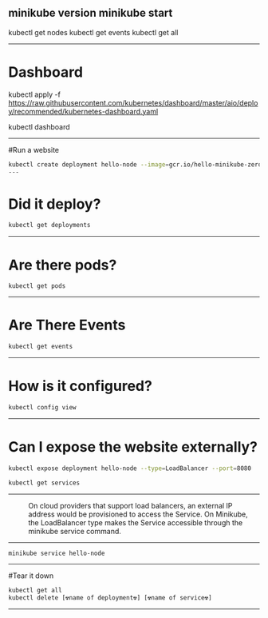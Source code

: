 minikube version
minikube start
---

kubectl get nodes
kubectl get events
kubectl get all

---
# Dashboard
kubectl apply -f https://raw.githubusercontent.com/kubernetes/dashboard/master/aio/deploy/recommended/kubernetes-dashboard.yaml


kubectl dashboard


---

#Run a website
```bash
kubectl create deployment hello-node --image=gcr.io/hello-minikube-zero-install/hello-node
---
```
# Did it deploy?
```sh
kubectl get deployments
```
---

# Are there pods?
```docker  
kubectl get pods
```
---

# Are There Events
```sh
kubectl get events
```

---
# How is it configured?
```sh
kubectl config view
```
---
# Can I expose the website externally?
```sh
kubectl expose deployment hello-node --type=LoadBalancer --port=8080

kubectl get services

```
---
<menu> On cloud providers that support load balancers, an external IP address would be provisioned to access the Service. On Minikube, the LoadBalancer type makes the Service accessible through the minikube service command. 
</menu>

---
```sh
minikube service hello-node
```
---
#Tear it down
```sh
kubectl get all
kubectl delete [☢️️️name of deployment☢️️️] [☢️️️name of service☢️️]
```
---